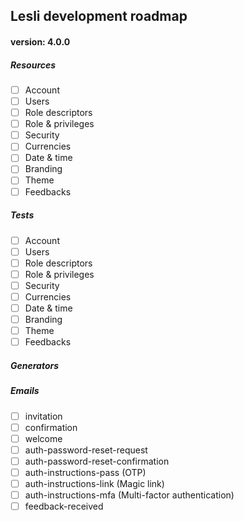 ## Lesli development roadmap

#### version: 4.0.0

##### Resources
- [ ] Account
- [ ] Users
- [ ] Role descriptors
- [ ] Role & privileges
- [ ] Security
- [ ] Currencies
- [ ] Date & time
- [ ] Branding
- [ ] Theme
- [ ] Feedbacks

##### Tests
- [ ] Account
- [ ] Users
- [ ] Role descriptors
- [ ] Role & privileges
- [ ] Security
- [ ] Currencies
- [ ] Date & time
- [ ] Branding
- [ ] Theme
- [ ] Feedbacks

##### Generators


##### Emails
- [ ] invitation
- [ ] confirmation
- [ ] welcome
- [ ] auth-password-reset-request
- [ ] auth-password-reset-confirmation
- [ ] auth-instructions-pass (OTP)
- [ ] auth-instructions-link (Magic link)
- [ ] auth-instructions-mfa  (Multi-factor authentication)
- [ ] feedback-received
